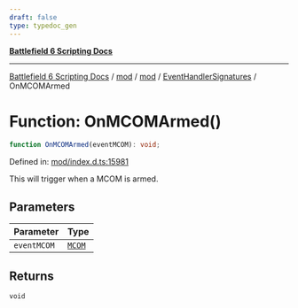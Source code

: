 ```yaml
---
draft: false
type: typedoc_gen
---
```


[**Battlefield 6 Scripting Docs**](../../../../_index.md)

***

[Battlefield 6 Scripting Docs](../../../../_index.md) / [mod](../../../_index.md) / [mod](../../_index.md) / [EventHandlerSignatures](../_index.md) / OnMCOMArmed

# Function: OnMCOMArmed()

```ts
function OnMCOMArmed(eventMCOM): void;
```

Defined in: [mod/index.d.ts:15981](https://github.com/battlefield-portal-community/portal-docs/blob/ff09b2690670f74de7e97198022e5a97ff1161ff/generators/santiago/mod/index.d.ts#L15981)

This will trigger when a MCOM is armed.

## Parameters

| Parameter | Type |
| ------ | ------ |
| `eventMCOM` | [`MCOM`](../../MCOM/_index.md) |

## Returns

`void`
